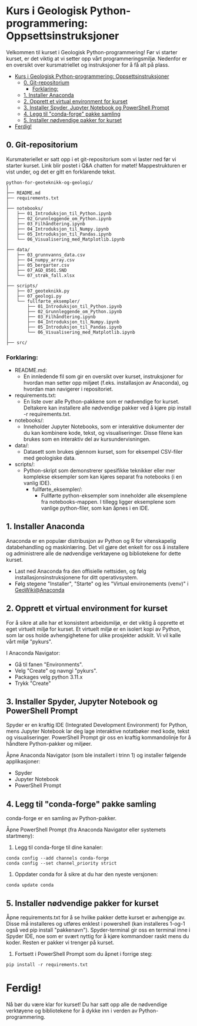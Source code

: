 # Kurs i Geologisk Python-programmering: Oppsettsinstruksjoner

Velkommen til kurset i Geologisk Python-programmering! Før vi starter kurset, er det viktig at vi setter opp vårt programmeringsmiljø. Nedenfor er en oversikt over kursmatriellet og instruksjoner for å få alt på plass.

- [Kurs i Geologisk Python-programmering: Oppsettsinstruksjoner](#kurs-i-geologisk-python-programmering-oppsettsinstruksjoner) 
  - [0\. Git-repositorium](#0-git-repositorium) 
    - [Forklaring:](#forklaring)
  - [1\. Installer Anaconda](#1-installer-anaconda)
  - [2\. Opprett et virtual environment for kurset](#2-opprett-et-virtual-environment-for-kurset)
  - [3\. Installer Spyder, Jupyter Notebook og PowerShell Prompt](#3-installer-spyder-jupyter-notebook-og-powershell-prompt)
  - [4\. Legg til "conda-forge" pakke samling](#4-legg-til-conda-forge-pakke-samling)
  - [5\. Installer nødvendige pakker for kurset](#5-installer-n%C3%B8dvendige-pakker-for-kurset)
- [Ferdig!](#ferdig)

## 0\. Git-repositorium

Kursmateriellet er satt opp i et git-repositorium som vi laster ned før vi starter kurset. Link blir postet i Q&A chatten for møtet! Mappestrukturen er vist under, og det er gitt en forklarende tekst.

```
python-for-geoteknikk-og-geologi/
│
├── README.md
├── requirements.txt
│
├── notebooks/
│   ├── 01_Introduksjon_til_Python.ipynb
│   ├── 02_Grunnleggende_om_Python.ipynb
│   ├── 03_Filhåndtering.ipynb
│   ├── 04_Introduksjon_til_Numpy.ipynb
│   ├── 05_Introduksjon_til_Pandas.ipynb
│   └── 06_Visualisering_med_Matplotlib.ipynb
│
├── data/
│   ├── 03_grunnvanns_data.csv
│   ├── 04_numpy_array.csv
│   ├── 05_bergarter.csv
│   ├── 07_AGD_8501.SND
│   └── 07_strøk_fall.xlsx
│
├── scripts/
│   ├── 07_geoteknikk.py
│   ├── 07_geologi.py
│   └── fullførte_eksempler/
│       ├── 01_Introduksjon_til_Python.ipynb
│       ├── 02_Grunnleggende_om_Python.ipynb
│       ├── 03_Filhåndtering.ipynb
│       ├── 04_Introduksjon_til_Numpy.ipynb
│       ├── 05_Introduksjon_til_Pandas.ipynb
│       └── 06_Visualisering_med_Matplotlib.ipynb
│
├── src/
```

### Forklaring:

- README.md: 
  - En innledende fil som gir en oversikt over kurset, instruksjoner for hvordan man setter opp miljøet (f.eks. installasjon av Anaconda), og hvordan man navigerer i repositoriet.
- requirements.txt: 
  - En liste over alle Python-pakkene som er nødvendige for kurset. Deltakere kan installere alle nødvendige pakker ved å kjøre pip install -r requirements.txt.
- notebooks/: 
  - Inneholder Jupyter Notebooks, som er interaktive dokumenter der du kan kombinere kode, tekst, og visualiseringer. Disse filene kan brukes som en interaktiv del av kursundervisningen.
- data/: 
  - Datasett som brukes gjennom kurset, som for eksempel CSV-filer med geologiske data.
- scripts/: 
  - Python-skript som demonstrerer spesifikke teknikker eller mer komplekse eksempler som kan kjøres separat fra notebooks (i en vanlig IDE).
    - fullførte_eksempler/: 
      - Fullførte python-eksempler som inneholder alle eksemplene fra notebooks-mappen. I tillegg ligger eksemplene som vanlige python-filer, som kan åpnes i en IDE.

## 1\. Installer Anaconda

Anaconda er en populær distribusjon av Python og R for vitenskapelig databehandling og maskinlæring. Det vil gjøre det enkelt for oss å installere og administrere alle de nødvendige verktøyene og bibliotekene for dette kurset.

- Last ned Anaconda fra den offisielle nettsiden, og følg installasjonsinstruksjonene for ditt operativsystem.
- Følg stegene "Installer", "Starte" og les "Virtual environements (venv)" i [GeoWiki@Anaconda](https://app.nuclino.com/Geovita/GeoWiki/Anaconda-conda-acb3238d-87d7-4179-98fd-b548eecb54b0)

## 2\. Opprett et virtual environment for kurset

For å sikre at alle har et konsistent arbeidsmiljø, er det viktig å opprette et eget virtuelt miljø for kurset. Et virtuelt miljø er en isolert kopi av Python, som lar oss holde avhengighetene for ulike prosjekter adskilt. Vi vil kalle vårt miljø "pykurs".

I Anaconda Navigator:

- Gå til fanen "Environments".
- Velg "Create" og navngi "pykurs".
- Packages velg python 3.11.x
- Trykk "Create"

## 3\. Installer Spyder, Jupyter Notebook og PowerShell Prompt

Spyder er en kraftig IDE (Integrated Development Environment) for Python, mens Jupyter Notebook lar deg lage interaktive notatbøker med kode, tekst og visualiseringer. PowerShell Prompt gir oss en kraftig kommandolinje for å håndtere Python-pakker og miljøer.

Åpne Anaconda Navigator (som ble installert i trinn 1) og installer følgende applikasjoner:

- Spyder
- Jupyter Notebook
- PowerShell Prompt

## 4\. Legg til "conda-forge" pakke samling

conda-forge er en samling av Python-pakker.

Åpne PowerShell Prompt (fra Anaconda Navigator eller systemets startmeny):

1. Legg til conda-forge til dine kanaler:

```
conda config --add channels conda-forge
conda config --set channel_priority strict
```

1. Oppdater conda for å sikre at du har den nyeste versjonen:

```
conda update conda
```

## 5\. Installer nødvendige pakker for kurset

Åpne requirements.txt for å se hvilke pakker dette kurset er avhengige av. Disse må installeres og utføres enklest i powershell (kan installeres 1-og-1 også ved pip install "pakkenavn"). Spyder-terminal gir oss en terminal inne i Spyder IDE, noe som er svært nyttig for å kjøre kommandoer raskt mens du koder. Resten er pakker vi trenger på kurset.

1. Fortsett i PowerShell Prompt som du åpnet i forrige steg:

```
pip install -r requirements.txt
```

# Ferdig!

Nå bør du være klar for kurset! Du har satt opp alle de nødvendige verktøyene og bibliotekene for å dykke inn i verden av Python-programmering.